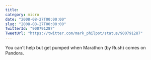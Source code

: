 ```yaml
---
title: 
category: micro
date: "2008-08-27T00:00:00"
slug: "2008-08-27T00:00:00"
TwitterId: "900791287"
TweetUrl: "https://twitter.com/mark_philpot/status/900791287"
---
```


You can't help but get pumped when Marathon (by Rush) comes on Pandora.
